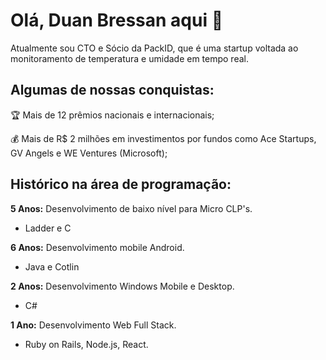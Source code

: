 # Olá, Duan Bressan aqui 👋

Atualmente sou CTO e Sócio da PackID, que é uma startup voltada ao monitoramento de temperatura e umidade em tempo real.

## Algumas de nossas conquistas:
🏆️ Mais de 12 prêmios nacionais e internacionais;

💰 Mais de R$ 2 milhões em investimentos por fundos como Ace Startups, GV Angels e WE Ventures (Microsoft);

## Histórico na área de programação:
**5 Anos:** 
Desenvolvimento de baixo nível para Micro CLP's.
- Ladder e C

**6 Anos:**
Desenvolvimento mobile Android.
- Java e Cotlin

**2 Anos:**
Desenvolvimento Windows Mobile e Desktop.
- C# 

**1 Ano:**
Desenvolvimento Web Full Stack.
- Ruby on Rails, Node.js, React.
